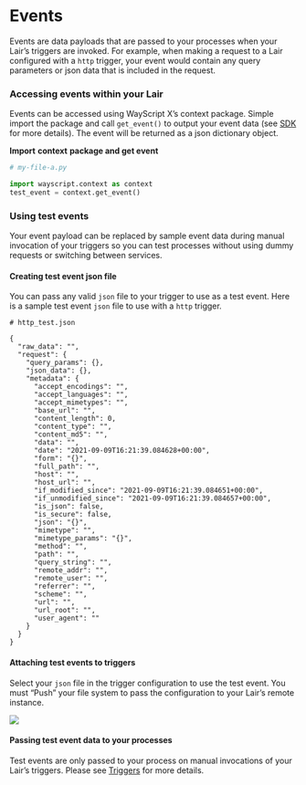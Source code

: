 # Events

Events are data payloads that are passed to your processes when your Lair’s triggers are invoked. For example, when making a request to a Lair configured with a `http` trigger, your event would contain any query parameters or json data that is included in the request.

### Access**ing** events within your Lair

Events can be accessed using WayScript X’s context package. Simple import the package and call `get_event()` to output your event data \(see [SDK](https://coda.io/d/WayScript-X-Docs_d2kDMDaZ6QP/SDK_suCOP) for more details\). The event will be returned as a json dictionary object.

**Import** **context** **package and get event**

```python
# my-file-a.py

import wayscript.context as context
test_event = context.get_event()
```

### Using test events

Your event payload can be replaced by sample event data during manual invocation of your triggers so you can test processes without using dummy requests or switching between services.

#### **Creating test event** **json** **file**

You can pass any valid `json` file to your trigger to use as a test event. Here is a sample test event `json` file to use with a `http` trigger.

```text
# http_test.json

{
  "raw_data": "",
  "request": {
    "query_params": {},
    "json_data": {},
    "metadata": {
      "accept_encodings": "",
      "accept_languages": "",
      "accept_mimetypes": "",
      "base_url": "",
      "content_length": 0,
      "content_type": "",
      "content_md5": "",
      "data": "",
      "date": "2021-09-09T16:21:39.084628+00:00",
      "form": "{}",
      "full_path": "",
      "host": "",
      "host_url": "",
      "if_modified_since": "2021-09-09T16:21:39.084651+00:00",
      "if_unmodified_since": "2021-09-09T16:21:39.084657+00:00",
      "is_json": false,
      "is_secure": false,
      "json": "{}",
      "mimetype": "",
      "mimetype_params": "{}",
      "method": "",
      "path": "",
      "query_string": "",
      "remote_addr": "",
      "remote_user": "",
      "referrer": "",
      "scheme": "",
      "url": "",
      "url_root": "",
      "user_agent": ""
    }
  }
}
```

#### **Attaching test events to triggers**

Select your `json` file in the trigger configuration to use the test event. You must “Push” your file system to pass the configuration to your Lair’s remote instance.

![](https://codahosted.io/docs/2kDMDaZ6QP/blobs/bl-ZvkAGMtwpC/654a4729427fa7b799e060171153c156f4a780bd5bd1d78c6bea20bfeb67e513f8f71615a5a49aa22c59c714f14a281a253c50a0ec74c739d5cd080b5a53a910368b45e6d1b24539900cb506369a88615d7c456dbc8168751bda5e60fc66d73468975979)

#### **Passing test event data to your processes**

Test events are only passed to your process on manual invocations of your Lair’s triggers. Please see [Triggers](https://coda.io/d/WayScript-X-Docs_d2kDMDaZ6QP/Triggers_suAFX) for more details.  


